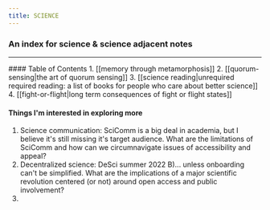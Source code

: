 ```yaml
---
title: SCIENCE
---
```

### An index for science & science adjacent notes
<hr>
#### Table of Contents
1. [[memory through metamorphosis]]
2. [[quorum-sensing|the art of quorum sensing]]
3. [[science reading|unrequired required reading: a list of books for people who care about better science]]
4. [[fight-or-flight|long term consequences of fight or flight states]]


#### Things I'm interested in exploring more
1. Science communication: SciComm is a big deal in academia, but I believe it's still missing it's target audience. What are the limitations of SciComm and how can we circumnavigate issues of accessibility and appeal?
2. Decentralized science: DeSci summer 2022 B)... unless onboarding can't be simplified. What are the implications of a major scientific revolution centered (or not) around open access and public involvement?
3. 
